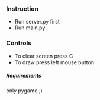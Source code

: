 ### Instruction

- Run server.py first 
- Run main.py 

### Controls
- To clear screen press C
- To draw press left mouse button


##### Requirements

only pygame ;)
